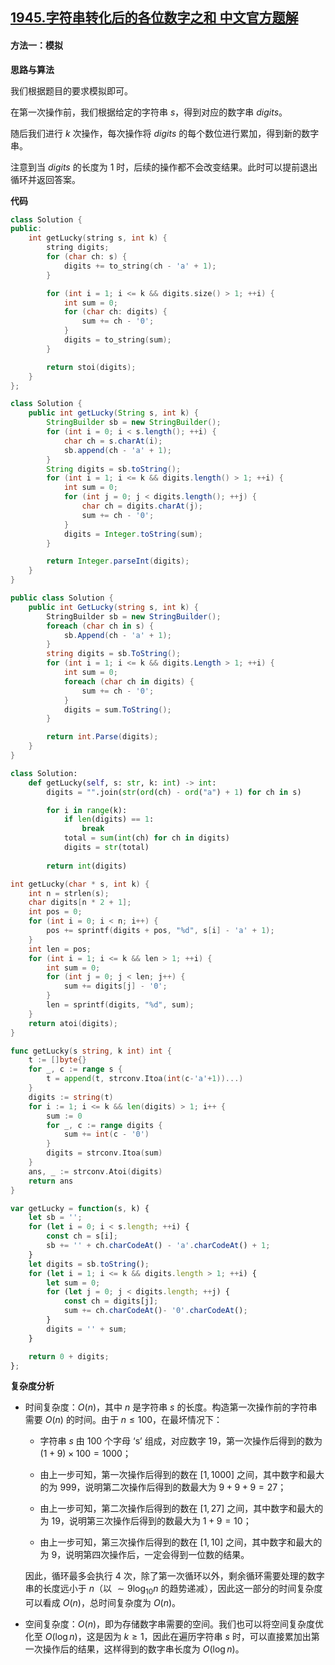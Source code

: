 ## [1945.字符串转化后的各位数字之和 中文官方题解](https://leetcode.cn/problems/sum-of-digits-of-string-after-convert/solutions/100000/zi-fu-chuan-zhuan-hua-hou-de-ge-wei-shu-bhdx4)
#### 方法一：模拟

**思路与算法**

我们根据题目的要求模拟即可。

在第一次操作前，我们根据给定的字符串 $s$，得到对应的数字串 $\textit{digits}$。

随后我们进行 $k$ 次操作，每次操作将 $\textit{digits}$ 的每个数位进行累加，得到新的数字串。

注意到当 $\textit{digits}$ 的长度为 $1$ 时，后续的操作都不会改变结果。此时可以提前退出循环并返回答案。

**代码**

```C++ [sol1-C++]
class Solution {
public:
    int getLucky(string s, int k) {
        string digits;
        for (char ch: s) {
            digits += to_string(ch - 'a' + 1);
        }

        for (int i = 1; i <= k && digits.size() > 1; ++i) {
            int sum = 0;
            for (char ch: digits) {
                sum += ch - '0';
            }
            digits = to_string(sum);
        }

        return stoi(digits);
    }
};
```

```Java [sol1-Java]
class Solution {
    public int getLucky(String s, int k) {
        StringBuilder sb = new StringBuilder();
        for (int i = 0; i < s.length(); ++i) {
            char ch = s.charAt(i);
            sb.append(ch - 'a' + 1);
        }
        String digits = sb.toString();
        for (int i = 1; i <= k && digits.length() > 1; ++i) {
            int sum = 0;
            for (int j = 0; j < digits.length(); ++j) {
                char ch = digits.charAt(j);
                sum += ch - '0';
            }
            digits = Integer.toString(sum);
        }

        return Integer.parseInt(digits);
    }
}
```

```C# [sol1-C#]
public class Solution {
    public int GetLucky(string s, int k) {
        StringBuilder sb = new StringBuilder();
        foreach (char ch in s) {
            sb.Append(ch - 'a' + 1);
        }
        string digits = sb.ToString();
        for (int i = 1; i <= k && digits.Length > 1; ++i) {
            int sum = 0;
            foreach (char ch in digits) {
                sum += ch - '0';
            }
            digits = sum.ToString();
        }

        return int.Parse(digits);
    }
}
```

```Python [sol1-Python3]
class Solution:
    def getLucky(self, s: str, k: int) -> int:
        digits = "".join(str(ord(ch) - ord("a") + 1) for ch in s)

        for i in range(k):
            if len(digits) == 1:
                break
            total = sum(int(ch) for ch in digits)
            digits = str(total)
        
        return int(digits)
```

```C [sol1-C]
int getLucky(char * s, int k) {
    int n = strlen(s);
    char digits[n * 2 + 1];
    int pos = 0;
    for (int i = 0; i < n; i++) {
        pos += sprintf(digits + pos, "%d", s[i] - 'a' + 1);
    }
    int len = pos;
    for (int i = 1; i <= k && len > 1; ++i) {
        int sum = 0;
        for (int j = 0; j < len; j++) {
            sum += digits[j] - '0';
        }
        len = sprintf(digits, "%d", sum);
    }
    return atoi(digits);
}
```

```go [sol1-Golang]
func getLucky(s string, k int) int {
    t := []byte{}
    for _, c := range s {
        t = append(t, strconv.Itoa(int(c-'a'+1))...)
    }
    digits := string(t)
    for i := 1; i <= k && len(digits) > 1; i++ {
        sum := 0
        for _, c := range digits {
            sum += int(c - '0')
        }
        digits = strconv.Itoa(sum)
    }
    ans, _ := strconv.Atoi(digits)
    return ans
}
```

```JavaScript [sol1-JavaScript]
var getLucky = function(s, k) {
    let sb = '';
    for (let i = 0; i < s.length; ++i) {
        const ch = s[i];
        sb += '' + ch.charCodeAt() - 'a'.charCodeAt() + 1;
    }
    let digits = sb.toString();
    for (let i = 1; i <= k && digits.length > 1; ++i) {
        let sum = 0;
        for (let j = 0; j < digits.length; ++j) {
            const ch = digits[j];
            sum += ch.charCodeAt()- '0'.charCodeAt();
        }
        digits = '' + sum;
    }

    return 0 + digits;
};
```

**复杂度分析**

- 时间复杂度：$O(n)$，其中 $n$ 是字符串 $s$ 的长度。构造第一次操作前的字符串需要 $O(n)$ 的时间。由于 $n \leq 100$，在最坏情况下：

    - 字符串 $s$ 由 $100$ 个字母 $\text{`s'}$ 组成，对应数字 $19$，第一次操作后得到的数为 $(1+9) \times 100 = 1000$；

    - 由上一步可知，第一次操作后得到的数在 $[1, 1000]$ 之间，其中数字和最大的为 $999$，说明第二次操作后得到的数最大为 $9+9+9=27$；

    - 由上一步可知，第二次操作后得到的数在 $[1, 27]$ 之间，其中数字和最大的为 $19$，说明第三次操作后得到的数最大为 $1+9=10$；

    - 由上一步可知，第三次操作后得到的数在 $[1, 10]$ 之间，其中数字和最大的为 $9$，说明第四次操作后，一定会得到一位数的结果。

    因此，循环最多会执行 $4$ 次，除了第一次循环以外，剩余循环需要处理的数字串的长度远小于 $n$（以 $\sim 9 \log_{10} n$ 的趋势递减），因此这一部分的时间复杂度可以看成 $O(n)$，总时间复杂度为 $O(n)$。

- 空间复杂度：$O(n)$，即为存储数字串需要的空间。我们也可以将空间复杂度优化至 $O(\log n)$，这是因为 $k \geq 1$，因此在遍历字符串 $s$ 时，可以直接累加出第一次操作后的结果，这样得到的数字串长度为 $O(\log n)$。
